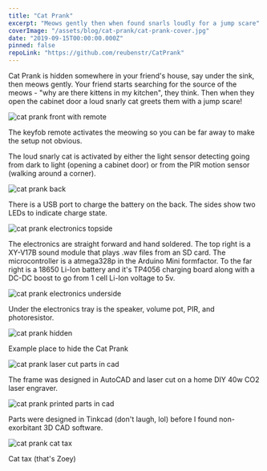 ```yaml
---
title: "Cat Prank"
excerpt: "Meows gently then when found snarls loudly for a jump scare"
coverImage: "/assets/blog/cat-prank/cat-prank-cover.jpg"
date: "2019-09-15T00:00:00.000Z"
pinned: false
repoLink: "https://github.com/reubenstr/CatPrank"
---
```


Cat Prank is hidden somewhere in your friend's house, say under the sink, then meows gently. Your friend starts searching for the source of the meows - "why are there kittens in my kitchen", they think. Then when they open the cabinet door a loud snarly cat greets them with a jump scare!

![cat prank front with remote](/assets/blog/cat-prank/cat-prank-front-with-remote.jpg)

The keyfob remote activates the meowing so you can be far away to make the setup not obvious.

The loud snarly cat is activated by either the light sensor detecting going from dark to light (opening a cabinet door) or from the PIR motion sensor (walking around a corner).


![cat prank back](/assets/blog/cat-prank/cat-prank-back.jpg)

There is a USB port to charge the battery on the back. The sides show two LEDs to indicate charge state.

![cat prank electronics topside](/assets/blog/cat-prank/cat-prank-electronics-topside.jpg)

The electronics are straight forward and hand soldered. The top right is a XY-V17B sound module that plays .wav files from an SD card. The microcontroller is a atmega328p in the Arduino Mini formfactor. To the far right is a 18650 Li-Ion battery and it's TP4056 charging board along with a DC-DC boost to go from 1 cell Li-Ion voltage to 5v.

![cat prank electronics underside](/assets/blog/cat-prank/cat-prank-electronics-underside.jpg)

Under the electronics tray is the speaker, volume pot, PIR, and photoresistor.

![cat prank hidden](/assets/blog/cat-prank/cat-prank-hidden.jpg)

Example place to hide the Cat Prank

![cat prank laser cut parts in cad](/assets/blog/cat-prank/cat-prank-laser-cut-parts-in-cad.jpg)

The frame was designed in AutoCAD and laser cut on a home DIY 40w CO2 laser engraver.

![cat prank printed parts in cad](/assets/blog/cat-prank/cat-prank-printed-parts-in-cad.jpg)

Parts were designed in Tinkcad (don't laugh, lol) before I found non-exorbitant 3D CAD software.

<!-- ![cat prank arduino pir project](/assets/blog/cat-prank/cat-prank-arduino-pir-project.jpg) -->

![cat prank cat tax](/assets/blog/cat-prank/cat-prank-cat-tax.jpg)

Cat tax (that's Zoey)
